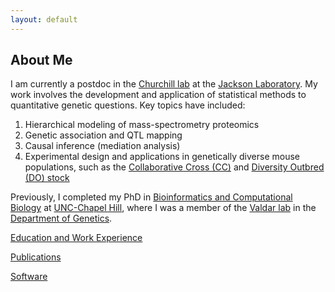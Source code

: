 ```yaml
---
layout: default
---
```


## About Me

I am currently a postdoc in the [Churchill lab](https://www.jax.org/research-and-faculty/research-labs/the-churchill-lab) at the [Jackson Laboratory](https://www.jax.org/). My work involves the development and application of statistical methods to quantitative genetic questions. Key topics have included: 

1. Hierarchical modeling of mass-spectrometry proteomics
2. Genetic association and QTL mapping
3. Causal inference (mediation analysis)
4. Experimental design and applications in genetically diverse mouse populations, such as the [Collaborative Cross (CC)](https://compgen.unc.edu/wp/?page_id=99) and [Diversity Outbred (DO) stock](https://www.jax.org/strain/009376)

Previously, I completed my PhD in [Bioinformatics and Computational Biology](https://bcb.unc.edu/) at [UNC-Chapel Hill](https://www.unc.edu), where I was a member of the [Valdar lab](https://valdarlab.unc.edu) in the [Department of Genetics](https://www.med.unc.edu/genetics).

[Education and Work Experience](education)

[Publications](publications)

[Software](software)
